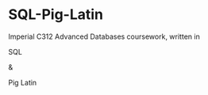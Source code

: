 SQL-Pig-Latin
=============
Imperial C312 Advanced Databases coursework, written in 

SQL 

&

Pig Latin
